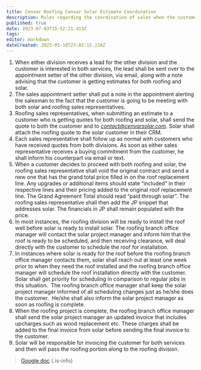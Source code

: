 ```yaml
---
title: Cenvar Roofing Cenvar Solar Estimate Coordination
description: Rules regarding the coordination of sales when the customer requests both roofing and solar at the same time
published: true
date: 2023-07-03T15:52:21.413Z
tags: 
editor: markdown
dateCreated: 2023-05-10T23:02:15.134Z
---
```


1.  When either division receives a lead for the other division and the customer is interested in both services, the lead shall be sent over to the appointment setter of the other division, via email, along with a note advising that the customer is getting estimates for both roofing and solar.
2.  The sales appointment setter shall put a note in the appointment alerting the salesman to the fact that the customer is going to be meeting with both solar and roofing sales representatives.
3.  Roofing sales representatives, when submitting an estimate to a customer who is getting quotes for both roofing and solar, shall send the quote to both the customer and to [_contact@cenvarsolar.com_](mailto:contact@cenvarsolar.com). Solar shall attach the roofing quote to the solar customer in their CRM.
4.  Each sales representative shall follow up as normal with customers who have received quotes from both divisions. As soon as either sales representative receives a buying commitment from the customer, he shall inform his counterpart via email or text.
5.  When a customer decides to proceed with both roofing and solar, the roofing sales representative shall void the original contract and send a new one that has the grand total price filled in on the roof replacement line. Any upgrades or additional items should state “included” in their respective lines and their pricing added to the original roof replacement line. The Grand Agreement Total should read “paid through solar”. The roofing sales representative shall then add the JP snippet that addresses solar.  The financials in JP shall remain populated with the price.
7.  In most instances, the roofing division will be ready to install the roof well before solar is ready to install solar. The roofing branch office manager will contact the solar project manager and inform him that the roof is ready to be scheduled, and then receiving clearance, will deal directly with the customer to schedule the roof for installation.
8.  In instances where solar is ready for the roof before the roofing branch office manager contacts them, solar shall reach out at least one week prior to when they need the roof installed and the roofing branch office manager will schedule the roof installation directly with the customer.  Solar shall get priority for scheduling in comparison to regular jobs in this situation.  The roofing branch office manager shall keep the solar project manager informed of all scheduling changes just as he/she does the customer.  He/she shall also inform the solar project manager as soon as roofing is complete.
9.  When the roofing project is complete, the roofing branch office manager shall send the solar project manager an updated invoice that includes upcharges such as wood replacement etc. These charges shall be added to the final invoice from solar before sending the final invoice to the customer.
10.  Solar will be responsible for invoicing the customer for both services and then will pass the roofing portion along to the roofing division.

> [Google doc](https://docs.google.com/document/d/1qzkHeaIsGAa58rsnjaWulLT2I_SSQCZYjBepqG2F100/edit)
{.is-info}
